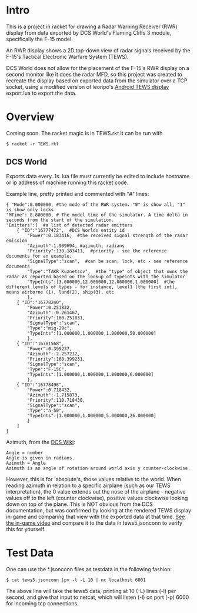 Intro
=====
This is a project in racket for drawing a Radar Warning Receiver (RWR)
display from data exported by DCS World's Flaming Cliffs 3 module,
specifically the F-15 model.

An RWR display shows a 2D top-down view of radar signals received by
the F-15's Tactical Electronic Warfare System (TEWS).

DCS World does not allow for the placement of the F-15's RWR display
on a second monitor like it does the radar MFD, so this project was
created to recreate the display based on exported data from the simulator
over a TCP socket, using a modified version of leonpo's [Android TEWS
display](http://forums.eagle.ru/showthread.php?t=100057) export.lua to
export the data.


Overview
========
Coming soon.
The racket magic is in TEWS.rkt
It can be run with

	$ racket -r TEWS.rkt


DCS World
--------
Exports data every .1s.
lua file must currently be edited to include hostname or ip address of
machine running this racket code.

Example line, pretty printed and commented with "#" lines:

	{ "Mode":0.000000, #the mode of the RWR system. "0" is show all, "1" is show only locks
	"MTime": 8.800000, # The model time of the simulator. A time delta in seconds from the start of the simulation.
	"Emitters":[  #a list of detected radar emitters
		{ "ID":"16777472",  #DCS Worlds entity id
			"Power":0.183416,  #the received signal strength of the radar emission
			"Azimuth":1.909694, #azimuth, radians
			"Priority":130.183411,  #priority - see the reference documents for an example.
			"SignalType":"scan",  #can be scan, lock, etc - see reference documents
			"Type":"TAKR Kuznetsov",  #the "type" of object that owns the radar as reported based on the lookup of typeints with the simulator
			"TypeInts":[3.000000,12.000000,12.000000,1.000000]  #the different levels of types - for instance, level1 (the first int), means airborne (1), land(2), ship(3), etc
			},
		{ "ID":"16778240", 
			"Power":0.251832, 
			"Azimuth":-0.261467,
			"Priority":160.251831, 
			"SignalType":"scan", 
			"Type":"mig-29c",
			"TypeInts":[1.000000,1.000000,1.000000,50.000000] 
			},
		{ "ID":"16781568", 
			"Power":0.399237, 
			"Azimuth":-2.257212, 
			"Priority":160.399231, 
			"SignalType":"scan", 
			"Type":"F-15C", 
			"TypeInts":[1.000000,1.000000,1.000000,6.000000] 
			},
		{ "ID":"16778496", 
			"Power":0.718432, 
			"Azimuth":-1.715873, 
			"Priority":110.718430, 
			"SignalType":"scan", 
			"Type":"a-50", 
			"TypeInts":[1.000000,1.000000,5.000000,26.000000] 
			}
		] 
	}

Azimuth, from the [DCS Wiki](http://en.wiki.eagle.ru/wiki/Simulator_Scripting_Engine/DCS:_World_1.2.1/Part_1):

	Angle = number
	Angle is given in radians.
	Azimuth = Angle
	Azimuth is an angle of rotation around world axis y counter-clockwise. 

However, this is for 'absolute's, those values relative to the world.
When reading azimuth in relation to a specific airplane (such as our
TEWS interpretation), the 0 value extends out the nose of the airplane -
negative values off to the left (counter clockwise), positive values
clockwise looking down on top of the plane. This is NOT obvious from
the DCS documentation, but was confirmed by looking at the rendered
TEWS display in-game and comparing that view with the exported data at
that time. [See the in-game video](https://www.youtube.com/watch?v=-IDGZ51gnpg&list=UUmEVA0u2gL-og0NJ_SP6hiw) 
and compare it to the data in tews5.jsonconn to verify this for yourself.



Test Data
=========

One can use the \*.jsonconn files as testdata in the following fashion:

	$ cat tews5.jsonconn |pv -l -L 10 | nc localhost 6001

The above line will take the tews5 data, printing at 10 (-L) lines (-l)
per second, and give that input to netcat, which will listen (-l) on port
(-p) 6000 for incoming tcp connections.
